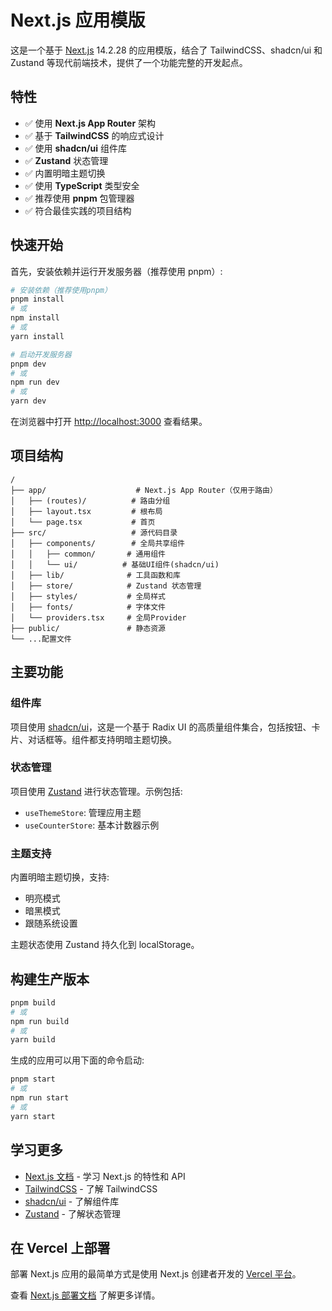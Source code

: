 # Next.js 应用模版

这是一个基于 [Next.js](https://nextjs.org) 14.2.28 的应用模版，结合了 TailwindCSS、shadcn/ui 和 Zustand 等现代前端技术，提供了一个功能完整的开发起点。

## 特性

- ✅ 使用 **Next.js App Router** 架构
- ✅ 基于 **TailwindCSS** 的响应式设计
- ✅ 使用 **shadcn/ui** 组件库
- ✅ **Zustand** 状态管理
- ✅ 内置明暗主题切换
- ✅ 使用 **TypeScript** 类型安全
- ✅ 推荐使用 **pnpm** 包管理器
- ✅ 符合最佳实践的项目结构

## 快速开始

首先，安装依赖并运行开发服务器（推荐使用 pnpm）:

```bash
# 安装依赖（推荐使用pnpm）
pnpm install
# 或
npm install
# 或
yarn install

# 启动开发服务器
pnpm dev
# 或
npm run dev
# 或
yarn dev
```

在浏览器中打开 [http://localhost:3000](http://localhost:3000) 查看结果。

## 项目结构

```
/
├── app/                    # Next.js App Router（仅用于路由）
│   ├── (routes)/          # 路由分组
│   ├── layout.tsx         # 根布局
│   └── page.tsx           # 首页
├── src/                   # 源代码目录
│   ├── components/        # 全局共享组件
│   │   ├── common/       # 通用组件
│   │   └── ui/          # 基础UI组件(shadcn/ui)
│   ├── lib/              # 工具函数和库
│   ├── store/            # Zustand 状态管理
│   ├── styles/           # 全局样式
│   ├── fonts/            # 字体文件
│   └── providers.tsx     # 全局Provider
├── public/               # 静态资源
└── ...配置文件
```

## 主要功能

### 组件库

项目使用 [shadcn/ui](https://ui.shadcn.com/)，这是一个基于 Radix UI 的高质量组件集合，包括按钮、卡片、对话框等。组件都支持明暗主题切换。

### 状态管理

项目使用 [Zustand](https://github.com/pmndrs/zustand) 进行状态管理。示例包括:

- `useThemeStore`: 管理应用主题
- `useCounterStore`: 基本计数器示例

### 主题支持

内置明暗主题切换，支持:

- 明亮模式
- 暗黑模式
- 跟随系统设置

主题状态使用 Zustand 持久化到 localStorage。

## 构建生产版本

```bash
pnpm build
# 或
npm run build
# 或
yarn build
```

生成的应用可以用下面的命令启动:

```bash
pnpm start
# 或
npm run start
# 或
yarn start
```

## 学习更多

- [Next.js 文档](https://nextjs.org/docs) - 学习 Next.js 的特性和 API
- [TailwindCSS](https://tailwindcss.com/docs) - 了解 TailwindCSS
- [shadcn/ui](https://ui.shadcn.com/) - 了解组件库
- [Zustand](https://github.com/pmndrs/zustand) - 了解状态管理

## 在 Vercel 上部署

部署 Next.js 应用的最简单方式是使用 Next.js 创建者开发的 [Vercel 平台](https://vercel.com/new?utm_medium=default-template&filter=next.js&utm_source=create-next-app&utm_campaign=create-next-app-readme)。

查看 [Next.js 部署文档](https://nextjs.org/docs/app/building-your-application/deploying) 了解更多详情。
